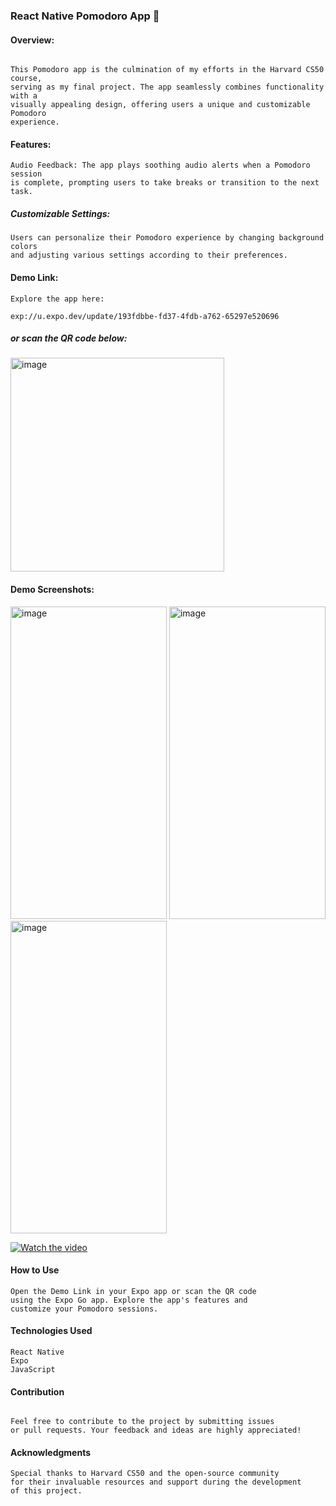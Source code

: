 ### React Native Pomodoro App 🌱

#### Overview:
```

This Pomodoro app is the culmination of my efforts in the Harvard CS50 course,
serving as my final project. The app seamlessly combines functionality with a
visually appealing design, offering users a unique and customizable Pomodoro
experience.

```

#### Features:
```
Audio Feedback: The app plays soothing audio alerts when a Pomodoro session
is complete, prompting users to take breaks or transition to the next task.

```

##### Customizable Settings: 
```
Users can personalize their Pomodoro experience by changing background colors
and adjusting various settings according to their preferences.

```

#### Demo Link:


```
Explore the app here:

exp://u.expo.dev/update/193fdbbe-fd37-4fdb-a762-65297e520696
```

#####  or scan the QR code below:
<img width="342" alt="image" src="https://github.com/FazliddinFayziev/Pomodoro/assets/119391181/4be4cbd4-02b6-4a09-97bd-9383dade4244">


#### Demo Screenshots:

<img width="250" height="500" alt="image" src="https://github.com/FazliddinFayziev/Pomodoro/assets/119391181/d1c8ef8e-ad55-47d8-be5a-38774382a1fc">
<img width="250" height="500" alt="image" src="https://github.com/FazliddinFayziev/Pomodoro/assets/119391181/2f7a4807-cdb9-4635-b076-1a678074cd97">
<img width="250" height="500" alt="image" src="https://github.com/FazliddinFayziev/Pomodoro/assets/119391181/bedf3ebc-6c66-4320-bfb4-42a44324fac9">

[![Watch the video](https://github.com/FazliddinFayziev/Pomodoro/assets/119391181/d1c8ef8e-ad55-47d8-be5a-38774382a1fc)](https://github.com/FazliddinFayziev/Pomodoro/assets/119391181/a5e506fe-1fca-4687-948d-4ccb1286e16c)


#### How to Use
```
Open the Demo Link in your Expo app or scan the QR code
using the Expo Go app. Explore the app's features and
customize your Pomodoro sessions.
```

#### Technologies Used
```
React Native
Expo
JavaScript
```

#### Contribution
```

Feel free to contribute to the project by submitting issues
or pull requests. Your feedback and ideas are highly appreciated!

```

#### Acknowledgments
```
Special thanks to Harvard CS50 and the open-source community
for their invaluable resources and support during the development
of this project.
```

